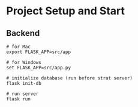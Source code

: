 # Project Setup and Start
## Backend
```shell
# for Mac
export FLASK_APP=src/app

# for Windows
set FLASK_APP=src/app.py

# initialize database (run before strat server)
flask init-db

# run server
flask run
```